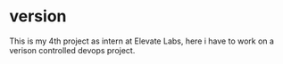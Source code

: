 # version
This is my 4th project as intern at Elevate Labs, here i have to work on a verison controlled devops project.
